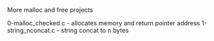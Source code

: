 More malloc and free projects

0-malloc_checked.c - allocates memory and return pointer address
1-string_nconcat.c - string concat to n bytes